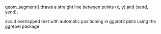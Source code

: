 geom_segment() draws a straight line between points (x, y) and (xend, yend). 

avoid overlapped text with automatic positioning in ggplot2 plots using the ggrepel package
